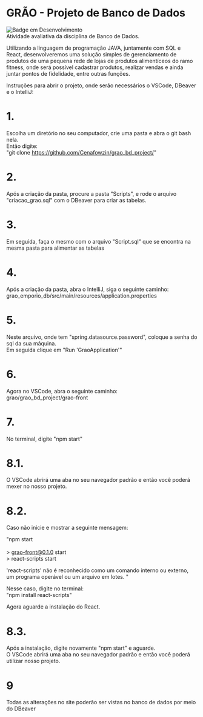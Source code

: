# GRÃO - Projeto de Banco de Dados
![Badge em Desenvolvimento](http://img.shields.io/static/v1?label=STATUS&message=EM%20DESENVOLVIMENTO&color=GREEN&style=flat-square)
<br>Atividade avaliativa da disciplina de Banco de Dados.

Utilizando a linguagem de programação JAVA, juntamente com SQL e React, desenvolveremos uma solução simples de gerenciamento de produtos de uma pequena rede de lojas de produtos alimentíceos do ramo fitness, onde será possível cadastrar produtos, realizar vendas e ainda juntar pontos de fidelidade, entre outras funções.


Instruções para abrir o projeto, onde serão necessários o VSCode, DBeaver e o IntelliJ:

# 1.
Escolha um diretório no seu computador, crie uma pasta e abra o git bash nela. 
<br>Então digite:
<br>"git clone https://github.com/Cenafowzin/grao_bd_project/"

# 2.
Após a criação da pasta, procure a pasta "Scripts", e rode o arquivo "criacao_grao.sql" com o DBeaver para criar as tabelas.

# 3.
Em seguida, faça o mesmo com o arquivo "Script.sql" que se encontra na mesma pasta para alimentar as tabelas

# 4.
Após a criação da pasta, abra o IntelliJ, siga o seguinte caminho:
<br>grao_emporio_db/src/main/resources/application.properties

# 5.
Neste arquivo, onde tem "spring.datasource.password", coloque a senha do sql da sua máquina.
<br>Em seguida clique em "Run 'GraoApplication'"

# 6.
Agora no VSCode, abra o seguinte caminho:
<br>grao/grao_bd_project/grao-front 

# 7.
No terminal, digite "npm start"

# 8.1.
O VSCode abrirá uma aba no seu navegador padrão e então você poderá mexer no nosso projeto.

# 8.2.
Caso não inicie e mostrar a seguinte mensagem:

"npm start
<br><br>> grao-front@0.1.0 start
<br>> react-scripts start   

'react-scripts' não é reconhecido como um comando interno
ou externo, um programa operável ou um arquivo em lotes. "

Nesse caso, digite no terminal:
<br>"npm install react-scripts"

Agora aguarde a instalação do React.

# 8.3.
Após a instalação, digite novamente "npm start" e aguarde. <br>O VSCode abrirá uma aba no seu navegador padrão e então você poderá utilizar nosso projeto.

# 9
Todas as alterações no site poderão ser vistas no banco de dados por meio do DBeaver
